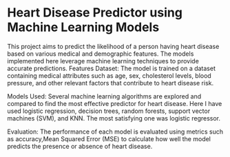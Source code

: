 # Heart Disease Predictor using Machine Learning Models
This project aims to predict the likelihood of a person having heart disease based on various medical and demographic features. The models implemented here leverage machine learning techniques to provide accurate predictions.
Features
Dataset: The model is trained on a dataset containing medical attributes such as age, sex, cholesterol levels, blood pressure, and other relevant factors that contribute to heart disease risk.

Models Used: Several machine learning algorithms are explored and compared to find the most effective predictor for heart disease. Here I have used logistic regression, decision trees, random forests, support vector machines (SVM), and KNN. The most satisfying one was logistic regressor.

Evaluation: The performance of each model is evaluated using metrics such as accuracy,Mean Squared Error (MSE) to calculate how well the model predicts the presence or absence of heart disease.

